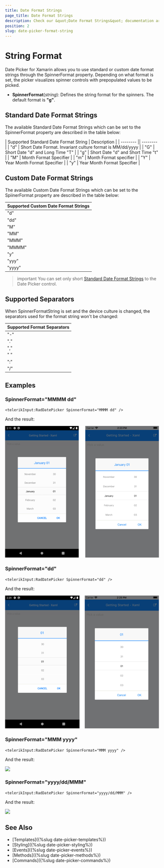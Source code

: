 ```yaml
---
title: Date Format Strings
page_title: Date Format Strings
description: Check our &quot;Date Format Strings&quot; documentation article for Telerik Date Picker for Xamarin control.
position: 2
slug: date-picker-format-string
---
```


# String Format

Date Picker for Xamarin allows you to use standard or custom date format strings through the SpinnerFormat property. Depending on what format is set, the picker visualizes spinner controls with prepopulated values to be picked.

* **SpinnerFormat**(*string*): Defines the string format for the spinners. The default format is **"g"**.

## Standard Date Format Strings

The available Standard Date Format Strings which can be set to the SpinnerFormat property are described in the table below:

| Supported Standard Date Format String | Description |
| -------- || -------- |
| "d" | Short Date Format. Invariant culture format is MM/dd/yyyy |
| "G" | Short Date "d" and Long Time "T" |
| "g" | Short Date "d" and Short Time "t" |
| "M" | Month Format Specifier |
| "m" | Month Format specifier |
| "Y" | Year Month Format Specifier |
| "y" | Year Month Format Specifier |

## Custom Date Format Strings

The available Custom Date Format Strings which can be set to the SpiinerFormat property are described in the table below:

| Supported Custom Date Format Strings|
| -------- |
| "d" |
| "dd" |
| "M" |
| "MM" |
| "MMM" |
| "MMMM" |
| "y" |
| "yyy" |
| "yyyy" |

>important You can set only short [Standard Date Format Strings](https://docs.microsoft.com/en-us/dotnet/standard/base-types/standard-date-and-time-format-strings) to the Date Picker control.
## Supported Separators

When SpinnerFormatString is set and the device culture is changed, the separators used for the format string won't be changed:

| Supported Format Separators |
| -------- |
| "-" |
| "." |
| "," |
| " " |
| ":" |
| "/" |

## Examples

### SpinnerFormat="MMMM dd"

```XAML
<telerikInput:RadDatePicker SpinnerFormat="MMMM dd" />
```

And the result:

![](images/datepicker-string-format-mmmm-dd.png)

### SpinnerFormat="dd"

```XAML
<telerikInput:RadDatePicker SpinnerFormat="dd" />
```

And the result:

![](images/datepicker-string-format-dd.png)

### SpinnerFormat="MMM yyyy"

```XAML
<telerikInput:RadDatePicker SpinnerFormat="MMM yyyy" />
```

And the result:

![](images/datetimepicker-string-format-mmm-yyyy.png)

### SpinnerFormat="yyyy/dd/MMM"

```XAML
<telerikInput:RadDatePicker SpinnerFormat="yyyy/dd/MMM" />
```

And the result:

![](images/datetimepicker-string-format-yyyy-dd-MMM.png)

## See Also

- [Templates]({%slug date-picker-templates%})
- [Styling]({%slug date-picker-styling%})
- [Events]({%slug date-picker-events%})
- [Methods]({%slug date-picker-methods%})
- [Commands]({%slug date-picker-commands%})
